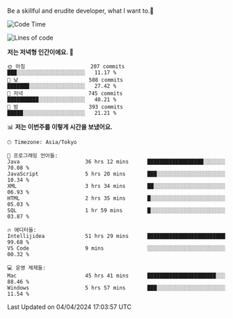 Be a skillful and erudite developer, what I want to.👶

<!--START_SECTION:waka-->
![Code Time](http://img.shields.io/badge/Code%20Time-662%20hrs%2012%20mins-blue)

![Lines of code](https://img.shields.io/badge/%EC%A0%80%EB%8A%94%20%EC%97%AC%ED%83%9C%EA%B9%8C%EC%A7%80%20-1.1%20million%20%EC%A4%84%EC%9D%98%20%EC%BD%94%EB%93%9C%EB%A5%BC%20%EC%9E%91%EC%84%B1%ED%96%88%EC%96%B4%EC%9A%94.-blue)

**저는 저녁형 인간이에요. 🦉** 

```text
🌞 아침                     207 commits         ███░░░░░░░░░░░░░░░░░░░░░░   11.17 % 
🌆 낮　                     508 commits         ███████░░░░░░░░░░░░░░░░░░   27.42 % 
🌃 저녁                     745 commits         ██████████░░░░░░░░░░░░░░░   40.21 % 
🌙 밤　                     393 commits         █████░░░░░░░░░░░░░░░░░░░░   21.21 % 
```


📊 **저는 이번주를 이렇게 시간을 보냈어요.** 

```text
🕑︎ Timezone: Asia/Tokyo

💬 프로그래밍 언어들: 
Java                     36 hrs 12 mins      ██████████████████░░░░░░░   70.08 % 
JavaScript               5 hrs 20 mins       ███░░░░░░░░░░░░░░░░░░░░░░   10.34 % 
XML                      3 hrs 34 mins       ██░░░░░░░░░░░░░░░░░░░░░░░   06.93 % 
HTML                     2 hrs 35 mins       █░░░░░░░░░░░░░░░░░░░░░░░░   05.03 % 
SQL                      1 hr 59 mins        █░░░░░░░░░░░░░░░░░░░░░░░░   03.87 % 

🔥 에디터들: 
Intellijidea             51 hrs 29 mins      █████████████████████████   99.68 % 
VS Code                  9 mins              ░░░░░░░░░░░░░░░░░░░░░░░░░   00.32 % 

💻 운영 체제들: 
Mac                      45 hrs 41 mins      ██████████████████████░░░   88.46 % 
Windows                  5 hrs 57 mins       ███░░░░░░░░░░░░░░░░░░░░░░   11.54 % 
```


 Last Updated on 04/04/2024 17:03:57 UTC
<!--END_SECTION:waka-->
